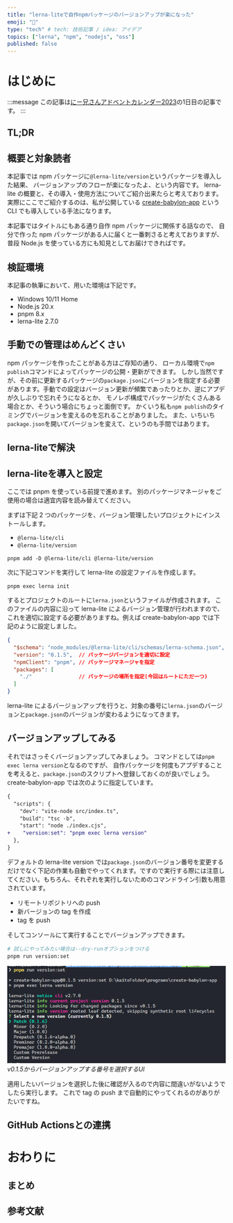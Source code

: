 ```yaml
---
title: "lerna-liteで自作npmパッケージのバージョンアップが楽になった"
emoji: "🍋"
type: "tech" # tech: 技術記事 / idea: アイデア
topics: ["lerna", "npm", "nodejs", "oss"]
published: false
---
```


# はじめに

:::message
この記事は[にー兄さんアドベントカレンダー2023](https://qiita.com/advent-calendar/2023/ninisan_solo)の1日目の記事です。
:::

## TL;DR

## 概要と対象読者

本記事では npm パッケージに`@lerna-lite/version`というパッケージを導入した結果、
バージョンアップのフローが楽になったよ、という内容です。
lerna-lite の概要と、その導入・使用方法についてご紹介出来たらと考えております。
実際にここでご紹介するのは、私が公開している [create-babylon-app](https://github.com/drumath2237/create-babylon-app) という CLI でも導入している手法になります。

本記事ではタイトルにもある通り自作 npm パッケージに関係する話なので、
自分で作った npm パッケージがある人に届くと一番刺さると考えておりますが、
普段 Node.js を使っている方にも知見としてお届けできればです。

## 検証環境

本記事の執筆において、用いた環境は下記です。

- Windows 10/11 Home
- Node.js 20.x
- pnpm 8.x
- lerna-lite 2.7.0

## 手動での管理はめんどくさい

npm パッケージを作ったことがある方はご存知の通り、
ローカル環境で`npm publish`コマンドによってパッケージの公開・更新ができます。
しかし当然ですが、その前に更新するパッケージの`package.json`にバージョンを指定する必要があります。手動での設定はバージョン更新が頻繁であったりとか、逆にアプデが久しぶりで忘れそうになるとか、
モノレポ構成でパッケージがたくさんある場合とか、そういう場合にちょっと面倒です。
かくいう私も`npm publish`のタイミングでバージョンを変えるのを忘れることがありました。
また、いちいち`package.json`を開いてバージョンを変えて、というのも手間ではあります。

## lerna-liteで解決

## lerna-liteを導入と設定

ここでは pnpm を使っている前提で進めます。
別のパッケージマネージャをご使用の場合は適宜内容を読み替えてください。

まずは下記 2 つのパッケージを、バージョン管理したいプロジェクトにインストールします。

- `@lerna-lite/cli`
- `@lerna-lite/version`

```bash: 二つのパッケージをインストール
pnpm add -D @lerna-lite/cli @lerna-lite/version
```

次に下記コマンドを実行して lerna-lite の設定ファイルを作成します。

```bash: lerna-liteの初期化
pnpm exec lerna init
```

するとプロジェクトのルートに`lerna.json`というファイルが作成されます。
このファイルの内容に沿って lerna-lite によるバージョン管理が行われますので、
これを適切に設定する必要がありますね。例えば create-babylon-app では下記のように設定しました。

```json:lerna.json
{
  "$schema": "node_modules/@lerna-lite/cli/schemas/lerna-schema.json",
  "version": "0.1.5",  // パッケージバージョンを適切に設定
  "npmClient": "pnpm", // パッケージマネージャを指定
  "packages": [
    "./"               // パッケージの場所を指定(今回はルートにただ一つ)
  ]
}
```

lerna-lite によるバージョンアップを行うと、対象の番号に`lerna.json`のバージョンと`package.json`のバージョンが変わるようになってきます。

## バージョンアップしてみる

それではさっそくバージョンアップしてみましょう。
コマンドとしては`pnpm exec lerna version`となるのですが、
自作パッケージを何度もアプデすることを考えると、`package.json`のスクリプトへ登録しておくのが良いでしょう。
create-babylon-app では次のように指定しています。

```diff json: package.json
{
  "scripts": {
    "dev": "vite-node src/index.ts",
    "build": "tsc -b",
    "start": "node ./index.cjs",
+    "version:set": "pnpm exec lerna version"
  },
}
```

デフォルトの lerna-lite version では`package.json`のバージョン番号を変更するだけでなく下記の作業も自動でやってくれます。ですので実行する際には注意してください。もちろん、それぞれを実行しないためのコマンドライン引数も用意されています。

- リモートリポジトリへの push
- 新バージョンの tag を作成
- tag を push

そしてコンソールにて実行することでバージョンアップできます。

```bash
# 試しにやってみたい場合は--dry-runオプションをつける
pnpm run version:set
```

![lerna version up in console](/images/lerna-lite/lerna-version-up.png)
*v0.1.5からバージョンアップする番号を選択するUI*

適用したいバージョンを選択した後に確認が入るので内容に間違いがないようでしたら実行します。
これで tag の push まで自動的にやってくれるのがありがたいですね。

## GitHub Actionsとの連携

# おわりに

## まとめ

## 参考文献
